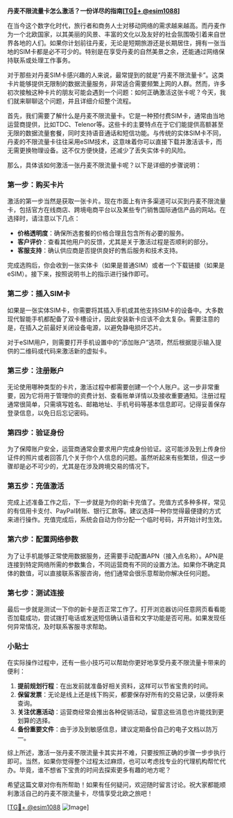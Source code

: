 **丹麦不限流量卡怎么激活？一份详尽的指南[[TG💪+ @esim1088](https://t.me/s/esim1088)]**

在当今这个数字化时代，旅行者和商务人士对移动网络的需求越来越高。而丹麦作为一个北欧国家，以其美丽的风景、丰富的文化以及友好的社会氛围吸引着来自世界各地的人们。如果你计划前往丹麦，无论是短期旅游还是长期居住，拥有一张当地的SIM卡都是必不可少的。特别是在享受丹麦的自然美景之余，还能通过网络保持联系或处理工作事务。

对于那些对丹麦SIM卡感兴趣的人来说，最常提到的就是“丹麦不限流量卡”。这类卡片能够提供无限制的数据流量服务，非常适合需要频繁上网的人群。然而，许多初次接触这种卡片的朋友可能会遇到一个问题：如何正确激活这张卡呢？今天，我们就来聊聊这个问题，并且详细介绍整个流程。

首先，我们需要了解什么是丹麦不限流量卡。它是一种预付费SIM卡，通常由当地运营商提供，比如TDC、Telenor等。这些卡的主要特点在于它们能提供高额甚至无限的数据流量套餐，同时支持语音通话和短信功能。与传统的实体SIM卡不同，丹麦的不限流量卡往往采用eSIM技术，这意味着你可以直接下载并激活该卡，而无需更换物理设备。这不仅方便快捷，还减少了丢失实体卡的风险。

那么，具体该如何激活一张丹麦不限流量卡呢？以下是详细的步骤说明：

### 第一步：购买卡片

激活的第一步当然是获取一张卡片。现在市面上有许多渠道可以买到丹麦不限流量卡，包括官方在线商店、跨境电商平台以及某些专门销售国际通信产品的网站。在选择时，请注意以下几点：
- **价格透明度**：确保所选套餐的价格合理且包含所有必要的服务。
- **客户评价**：查看其他用户的反馈，尤其是关于激活过程是否顺利的部分。
- **客服支持**：确认供应商是否提供良好的售后服务和技术支持。

完成选购后，你会收到一张实体卡（如果是普通SIM）或者一个下载链接（如果是eSIM）。接下来，按照说明书上的指示进行操作即可。

### 第二步：插入SIM卡

如果是一张实体SIM卡，你需要将其插入手机或其他支持SIM卡的设备中。大多数现代智能手机都配备了双卡槽设计，因此安装新卡应该不会太复杂。需要注意的是，在插入之前最好关闭设备电源，以避免静电损坏芯片。

对于eSIM用户，则需要打开手机设置中的“添加账户”选项，然后根据提示输入提供的二维码或代码来激活新的虚拟卡。

### 第三步：注册账户

无论使用哪种类型的卡片，激活过程中都需要创建一个个人账户。这一步非常重要，因为它将用于管理你的资费计划、查看账单详情以及接收重要通知。注册过程通常很简单，只需填写姓名、邮箱地址、手机号码等基本信息即可。记得妥善保存登录信息，以免日后忘记密码。

### 第四步：验证身份

为了保障账户安全，运营商通常会要求用户完成身份验证。这可能涉及到上传身份证件的照片或者回答几个关于你个人信息的问题。虽然听起来有些繁琐，但这一步骤却是必不可少的，尤其是在涉及跨境交易的情况下。

### 第五步：充值激活

完成上述准备工作之后，下一步就是为你的新卡充值了。充值方式多种多样，常见的有信用卡支付、PayPal转账、银行汇款等。建议选择一种你觉得最便捷的方式来进行操作。充值完成后，系统会自动为你分配一个临时号码，并开始计时生效。

### 第六步：配置网络参数

为了让手机能够正常使用数据服务，还需要手动配置APN（接入点名称）。APN是连接到特定网络所需的参数集合，不同运营商有不同的设置方法。如果你不确定具体的数值，可以直接联系客服咨询，他们通常会很乐意帮助你解决任何问题。

### 第七步：测试连接

最后一步就是测试一下你的新卡是否正常工作了。打开浏览器访问任意网页看看能否加载成功，尝试拨打电话或发送短信确认语音和文字功能是否可用。如果发现任何异常情况，及时联系客服寻求帮助。

### 小贴士

在实际操作过程中，还有一些小技巧可以帮助你更好地享受丹麦不限流量卡带来的便利：
1. **提前规划行程**：在出发前就准备好相关资料，这样可以节省宝贵的时间。
2. **保留发票**：无论是线上还是线下购买，都要保存好所有的交易记录，以便将来查询。
3. **关注优惠活动**：运营商经常会推出各种促销活动，留意这些消息也许能找到更划算的选择。
4. **备份重要文件**：由于涉及到敏感信息，建议定期备份自己的电子文档以防万一。

综上所述，激活一张丹麦不限流量卡其实并不难，只要按照正确的步骤一步步执行即可。当然，如果你觉得整个过程太过麻烦，也可以考虑找专业的代理机构帮忙代办。毕竟，谁不想省下宝贵的时间去探索更多有趣的地方呢？

希望这篇文章对你有所帮助！如果有任何疑问，欢迎随时留言讨论。祝大家都能顺利激活自己的丹麦不限流量卡，尽情享受北欧之旅吧！

[[TG💪+ @esim1088](https://t.me/s/esim1088) ![Image](https://i.postimg.cc/4NQfJmqS/Snipaste-2025-05-13-00-14-12.png)]